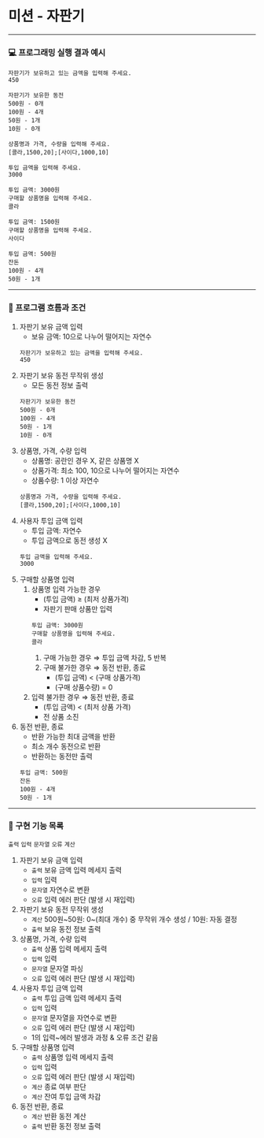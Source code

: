 # 미션 - 자판기

---
### 💻 프로그래밍 실행 결과 예시

```
자판기가 보유하고 있는 금액을 입력해 주세요.
450

자판기가 보유한 동전
500원 - 0개
100원 - 4개
50원 - 1개
10원 - 0개

상품명과 가격, 수량을 입력해 주세요.
[콜라,1500,20];[사이다,1000,10]

투입 금액을 입력해 주세요.
3000

투입 금액: 3000원
구매할 상품명을 입력해 주세요.
콜라

투입 금액: 1500원
구매할 상품명을 입력해 주세요.
사이다

투입 금액: 500원
잔돈
100원 - 4개
50원 - 1개
```
---
### 💸 프로그램 흐름과 조건
1. 자판기 보유 금액 입력
   * 보유 금액: 10으로 나누어 떨어지는 자연수
   ```
   자판기가 보유하고 있는 금액을 입력해 주세요.
   450
   ```
2. 자판기 보유 동전 무작위 생성
   * 모든 동전 정보 출력
   ```
   자판기가 보유한 동전
   500원 - 0개
   100원 - 4개
   50원 - 1개
   10원 - 0개
   ```
3. 상품명, 가격, 수량 입력
   * 상품명: 공란인 경우 X, 같은 상품명 X
   * 상품가격: 최소 100, 10으로 나누어 떨어지는 자연수
   * 상품수량: 1 이상 자연수
   ```
   상품명과 가격, 수량을 입력해 주세요.
   [콜라,1500,20];[사이다,1000,10]
   ```
4. 사용자 투입 금액 입력
   * 투입 금액: 자연수
   * 투입 금액으로 동전 생성 X
   ```
   투입 금액을 입력해 주세요.
   3000
   ```
5. 구매할 상품명 입력
   1. 상품명 입력 가능한 경우
      * (투입 금액) ≥ (최저 상품가격)
      * 자판기 판매 상품만 입력
      ```
      투입 금액: 3000원
      구매할 상품명을 입력해 주세요.
      콜라
      ```
      1. 구매 가능한 경우 ⇒ 투입 금액 차감, 5 반복
      2. 구매 불가한 경우 ⇒ 동전 반환, 종료
         * (투입 금액) < (구매 상품가격)
         * (구매 상품수량) = 0
   2. 입력 불가한 경우 ⇒ 동전 반환, 종료
      * (투입 금액) < (최저 상품 가격)
      * 전 상품 소진
6. 동전 반환, 종료
   * 반환 가능한 최대 금액을 반환
   * 최소 개수 동전으로 반환
   * 반환하는 동전만 출력
   ```
   투입 금액: 500원
   잔돈
   100원 - 4개
   50원 - 1개
   ```
---
### 🧃 구현 기능 목록
````출력```` ````입력```` ````문자열```` ````오류```` ````계산````
1. 자판기 보유 금액 입력
   * ````출력```` 보유 금액 입력 메세지 출력
   * ````입력```` 입력
   * ````문자열```` 자연수로 변환
   * ````오류```` 입력 에러 판단 (발생 시 재입력)
2. 자판기 보유 동전 무작위 생성
   * ````계산```` 500원~50원: 0~(최대 개수) 중 무작위 개수 생성 / 10원: 자동 결정
   * ````출력```` 보유 동전 정보 출력
3. 상품명, 가격, 수량 입력
   * ````출력```` 상품 입력 메세지 출력
   * ````입력```` 입력
   * ````문자열```` 문자열 파싱
   * ````오류```` 입력 에러 판단 (발생 시 재입력)
4. 사용자 투입 금액 입력
   * ````출력```` 투입 금액 입력 메세지 출력
   * ````입력```` 입력
   * ````문자열```` 문자열을 자연수로 변환
   * ````오류```` 입력 에러 판단 (발생 시 재입력)
   * 1의 입력~에러 발생과 과정 & 오류 조건 같음
5. 구매할 상품명 입력
   * ````출력```` 상품명 입력 메세지 출력
   * ````입력```` 입력
   * ````오류```` 입력 에러 판단 (발생 시 재입력)
   * ````계산```` 종료 여부 판단
   * ````계산```` 잔여 투입 금액 차감
6. 동전 반환, 종료
   * ````계산```` 반환 동전 계산
   * ````출력```` 반환 동전 정보 출력